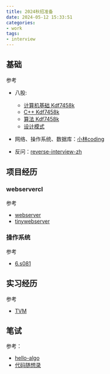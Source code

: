 ```yaml
---
title: 2024秋招准备
date: 2024-05-12 15:33:51
categories:
- work
tags:
- interview
---
```


<!-- more -->

## 基础
参考
- 八股:
    - [计算机基础 Kdf7458k](/papers/leet/八股计算机基础-Kdf7458k.pdf)
    - [C++ Kdf7458k](/papers/leet/八股C++-Kdf7458k.pdf)
    - [算法 Kdf7458k](/papers/leet/八股算法-Kdf7458k.pdf)
    - [设计模式](/papers/leet/设计模式.pdf)

- 网络、操作系统、数据库：[小林coding](https://www.xiaolincoding.com/)

- 反问：[reverse-interview-zh](https://github.com/yifeikong/reverse-interview-zh)

## 项目经历

### webservercl
参考
- [webserver](/papers/leet/webserver-dmsxlwb0624.pdf)
- [tinywebserver](https://github.com/qinguoyi/TinyWebServer)

### 操作系统
参考
- [6.s081](\papers\leet\6.s081-dldue234L.pdf)

## 实习经历
参考
- [TVM](https://github.com/BBuf/tvm_mlir_learn)

## 笔试
参考：
- [hello-algo](https://www.hello-algo.com/)
- [代码随想录](https://programmercarl.com/)
